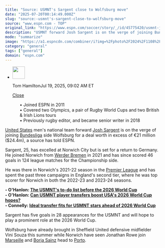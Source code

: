 ```yaml
---
title: "Source: USMNT's Sargent close to Wolfsburg move"
date: "2025-07-20T00:14:49.000Z"
slug: "source:-usmnt's-sargent-close-to-wolfsburg-move"
source: "www.espn.com - TOP"
original_link: "https://www.espn.com/soccer/story/_/id/45775420/usmnt-josh-sargent-close-wolfsburg-transfer-source"
description: "USMNT forward Josh Sargent is on the verge of joining Bundesliga side Wolfsburg for a deal worth in excess of €21 million, a source has told ESPN."
mode: "summarize"
image: "https://a1.espncdn.com/combiner/i?img=%2Fphoto%2F2024%2F1108%2Fr1412145_1296x729_16%2D9.jpg"
category: "general"
tags: ["general"]
domain: "espn.com"
---
```

<div id="readability-page-1" class="page"><div><div><ul><li><p><img src="https://a.espncdn.com/combiner/i?img=/photo/2019/0605/r552405_3_1296x1296_1-1.jpg&amp;h=80&amp;w=80&amp;scale=crop" alt="" width="40" height="40"></p><p>Tom Hamilton<span>Jul 19, 2025, 09:02 AM ET</span></p><div><p><a href="#">Close</a></p><ul>•&nbsp;Joined ESPN in 2011<br>
•&nbsp;Covered two Olympics, a pair of Rugby World Cups and two British &amp; Irish Lions tours<br>
•&nbsp;Previously rugby editor, and became senior writer in 2018</ul></div></li></ul></div><p><a data-clubhouse-guid="e6b65d49-258c-b730-b7db-df75c6b1f714" href="https://www.espn.com/soccer/team?id=660">United States</a> men's national team forward <a data-player-guid="209fdfb5-6eb2-3ccf-89b2-6173294ab71a" href="http://espn.com/soccer/player/_/id/256613/josh-sargent">Josh Sargent</a> is on the verge of joining <a data-league-guid="30244926-00c4-3f69-8946-f8421c97ff71" href="https://www.espn.com/soccer/league/_/name/GER.1">Bundesliga</a> side Wolfsburg for a deal worth in excess of €21 million ($24.4m), a source has told ESPN.</p><p>Sargent, 25, has excelled at Norwich City but is set for a return to Germany. He joined Norwich from <a data-clubhouse-guid="a3a831e5-335d-8b0d-f0c6-791c7cc37c1a" href="https://www.espn.com/soccer/team?id=137">Werder Bremen</a> in 2021 and has since scored 46 goals in 124 league matches for the Championship side.</p><p>He was there in Norwich's 2021-22 season in the <a data-league-guid="6949f3af-300c-35f1-beab-b95669eedd38" href="https://www.espn.com/soccer/league/_/name/ENG.1">Premier League</a> and has spent the past three campaigns in England's second tier, where he was top scorer for Norwich in both the 2022-23 and 2023-24 seasons.</p><p><strong>- O'Hanlon: <a href="https://www.espn.com/football/story/_/id/45765098/the-usmnt-do-list-2026-world-cup-ranked-urgency" target="_blank">The USMNT's to-do list before the 2026 World Cup</a></strong><br>
<strong>- O'Hanlon: <a href="https://www.espn.com/football/story/_/id/45620363/can-usmnt-player-transfers-boost-usa-2026-world-cup-hopes" target="_blank">Can USMNT player transfers boost USA's 2026 World Cup hopes?</a></strong><br>
<strong>- Connelly: <a href="https://www.espn.com/football/story/_/id/45748379/ideal-transfer-fits-usmnt-stars-2026-world-cup-reyna-busio-luna-agyemang" target="_blank">Ideal transfer fits for USMNT stars ahead of 2026 World Cup</a></strong></p><p>Sargent has five goals in 28 appearances for the USMNT and will hope to play a prominent role at the 2026 World Cup.</p><p>Wolfsburg have already brought in Sheffield United defensive midfielder Vini Souza this summer while Norwich have seen Jonathan Rowe join <a data-clubhouse-guid="0946f01d-a5f4-2c8e-c61d-bc162eac3f3a" href="https://www.espn.com/soccer/team?id=176">Marseille</a> and <a data-player-guid="aee887ed-a315-8a61-0d2a-90eaefa1556c" href="http://espn.com/soccer/player/_/id/292268/borja-sainz">Borja Sainz</a> head to <a data-clubhouse-guid="838e86e2-6645-c1b8-9fd2-46b6c1392876" href="https://www.espn.com/soccer/team?id=437">Porto</a>.</p>
</div></div>